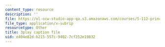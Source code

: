 ```yaml
---
content_type: resource
description: ''
file: https://ol-ocw-studio-app-qa.s3.amazonaws.com/courses/5-112-principles-of-chemical-science-fall-2005/e404e82db215557c94027cf252e19832_ZRxwArdDnac.vtt
file_type: application/x-subrip
resourcetype: Other
title: 3play caption file
uid: e404e82d-b215-557c-9402-7cf252e19832
---
```


